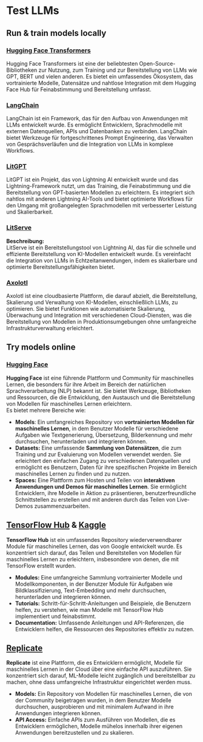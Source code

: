 # Test LLMs

## Run & train models locally

### [**Hugging Face Transformers**](https://github.com/huggingface/transformers)

Hugging Face Transformers ist eine der beliebtesten Open-Source-Bibliotheken zur Nutzung, zum Training und zur Bereitstellung von LLMs wie GPT, BERT und vielen anderen. Es bietet ein umfassendes Ökosystem, das vortrainierte Modelle, Datensätze und nahtlose Integration mit dem Hugging Face Hub für Feinabstimmung und Bereitstellung umfasst.

### [**LangChain**](https://github.com/langchain-ai/langchain)

LangChain ist ein Framework, das für den Aufbau von Anwendungen mit LLMs entwickelt wurde. Es ermöglicht Entwicklern, Sprachmodelle mit externen Datenquellen, APIs und Datenbanken zu verbinden. LangChain bietet Werkzeuge für fortgeschrittenes Prompt Engineering, das Verwalten von Gesprächsverläufen und die Integration von LLMs in komplexe Workflows.

### [**LitGPT**](https://github.com/Lightning-AI/litgpt)

LitGPT ist ein Projekt, das von Lightning AI entwickelt wurde und das Lightning-Framework nutzt, um das Training, die Feinabstimmung und die Bereitstellung von GPT-basierten Modellen zu erleichtern. Es integriert sich nahtlos mit anderen Lightning AI-Tools und bietet optimierte Workflows für den Umgang mit großangelegten Sprachmodellen mit verbesserter Leistung und Skalierbarkeit.

### [**LitServe**](https://github.com/Lightning-AI/LitServe)

**Beschreibung:**\
LitServe ist ein Bereitstellungstool von Lightning AI, das für die schnelle und effiziente Bereitstellung von KI-Modellen entwickelt wurde. Es vereinfacht die Integration von LLMs in Echtzeitanwendungen, indem es skalierbare und optimierte Bereitstellungsfähigkeiten bietet.

### [**Axolotl**](https://github.com/axolotl-ai-cloud/axolotl)

Axolotl ist eine cloudbasierte Plattform, die darauf abzielt, die Bereitstellung, Skalierung und Verwaltung von KI-Modellen, einschließlich LLMs, zu optimieren. Sie bietet Funktionen wie automatisierte Skalierung, Überwachung und Integration mit verschiedenen Cloud-Diensten, was die Bereitstellung von Modellen in Produktionsumgebungen ohne umfangreiche Infrastrukturverwaltung erleichtert.

## Try models online

### [**Hugging Face**](https://huggingface.co/)

**Hugging Face** ist eine führende Plattform und Community für maschinelles Lernen, die besonders für ihre Arbeit im Bereich der natürlichen Sprachverarbeitung (NLP) bekannt ist. Sie bietet Werkzeuge, Bibliotheken und Ressourcen, die die Entwicklung, den Austausch und die Bereitstellung von Modellen für maschinelles Lernen erleichtern.\
Es bietet mehrere Bereiche wie:

* **Models**: Ein umfangreiches Repository von **vortrainierten Modellen für maschinelles Lernen**, in dem Benutzer Modelle für verschiedene Aufgaben wie Textgenerierung, Übersetzung, Bilderkennung und mehr durchsuchen, herunterladen und integrieren können.
* **Datasets:** Eine umfassende **Sammlung von Datensätzen**, die zum Training und zur Evaluierung von Modellen verwendet werden. Sie erleichtert den einfachen Zugang zu verschiedenen Datenquellen und ermöglicht es Benutzern, Daten für ihre spezifischen Projekte im Bereich maschinelles Lernen zu finden und zu nutzen.
* **Spaces:** Eine Plattform zum Hosten und Teilen von **interaktiven Anwendungen und Demos für maschinelles Lernen**. Sie ermöglicht Entwicklern, ihre Modelle in Aktion zu präsentieren, benutzerfreundliche Schnittstellen zu erstellen und mit anderen durch das Teilen von Live-Demos zusammenzuarbeiten.

## [**TensorFlow Hub**](https://www.tensorflow.org/hub) **&** [**Kaggle**](https://www.kaggle.com/)

**TensorFlow Hub** ist ein umfassendes Repository wiederverwendbarer Module für maschinelles Lernen, das von Google entwickelt wurde. Es konzentriert sich darauf, das Teilen und Bereitstellen von Modellen für maschinelles Lernen zu erleichtern, insbesondere von denen, die mit TensorFlow erstellt wurden.

* **Modules:** Eine umfangreiche Sammlung vortrainierter Modelle und Modellkomponenten, in der Benutzer Module für Aufgaben wie Bildklassifizierung, Text-Embedding und mehr durchsuchen, herunterladen und integrieren können.
* **Tutorials:** Schritt-für-Schritt-Anleitungen und Beispiele, die Benutzern helfen, zu verstehen, wie man Modelle mit TensorFlow Hub implementiert und feinabstimmt.
* **Documentation:** Umfassende Anleitungen und API-Referenzen, die Entwicklern helfen, die Ressourcen des Repositories effektiv zu nutzen.

## [**Replicate**](https://replicate.com/home)

**Replicate** ist eine Plattform, die es Entwicklern ermöglicht, Modelle für maschinelles Lernen in der Cloud über eine einfache API auszuführen. Sie konzentriert sich darauf, ML-Modelle leicht zugänglich und bereitstellbar zu machen, ohne dass umfangreiche Infrastruktur eingerichtet werden muss.

* **Models:** Ein Repository von Modellen für maschinelles Lernen, die von der Community beigetragen wurden, in dem Benutzer Modelle durchsuchen, ausprobieren und mit minimalem Aufwand in ihre Anwendungen integrieren können.
* **API Access:** Einfache APIs zum Ausführen von Modellen, die es Entwicklern ermöglichen, Modelle mühelos innerhalb ihrer eigenen Anwendungen bereitzustellen und zu skalieren.
